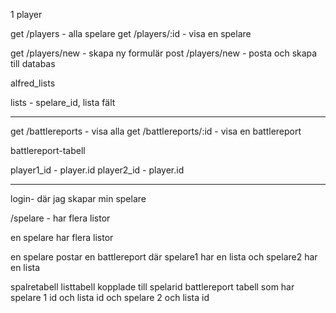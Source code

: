 1 player

get /players - alla spelare
get /players/:id - visa en spelare

get /players/new - skapa ny formulär
post /players/new - posta och skapa till databas

alfred_lists

lists - spelare_id, lista fält

--------------------------------------------------

get /battlereports - visa alla
get /battlereports/:id - visa en battlereport


battlereport-tabell

player1_id - player.id
player2_id - player.id



-----------------------------------------

login- där jag skapar min spelare

/spelare - har flera listor

en spelare har flera listor

en spelare postar en battlereport där spelare1 har en lista och spelare2 har en lista

spalretabell
listtabell kopplade till spelarid
battlereport tabell som har spelare 1 id och lista id och spelare 2 och lista id